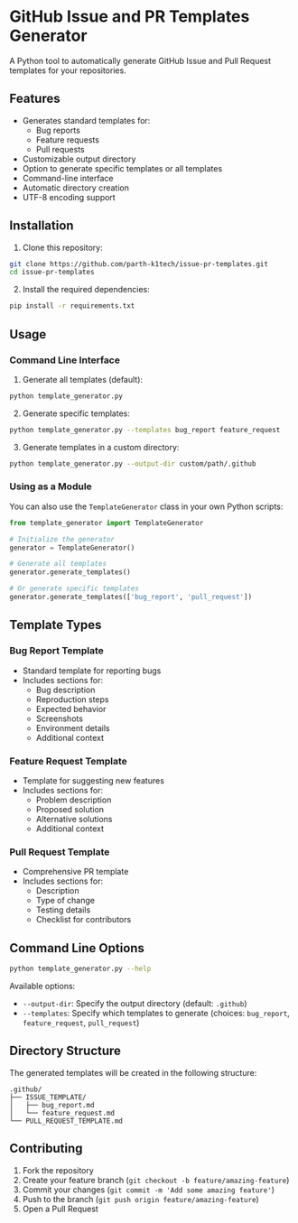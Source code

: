# GitHub Issue and PR Templates Generator

A Python tool to automatically generate GitHub Issue and Pull Request templates for your repositories.

## Features

- Generates standard templates for:
  - Bug reports
  - Feature requests
  - Pull requests
- Customizable output directory
- Option to generate specific templates or all templates
- Command-line interface
- Automatic directory creation
- UTF-8 encoding support

## Installation

1. Clone this repository:
```bash
git clone https://github.com/parth-k1tech/issue-pr-templates.git
cd issue-pr-templates
```

2. Install the required dependencies:
```bash
pip install -r requirements.txt
```

## Usage

### Command Line Interface

1. Generate all templates (default):
```bash
python template_generator.py
```

2. Generate specific templates:
```bash
python template_generator.py --templates bug_report feature_request
```

3. Generate templates in a custom directory:
```bash
python template_generator.py --output-dir custom/path/.github
```

### Using as a Module

You can also use the `TemplateGenerator` class in your own Python scripts:

```python
from template_generator import TemplateGenerator

# Initialize the generator
generator = TemplateGenerator()

# Generate all templates
generator.generate_templates()

# Or generate specific templates
generator.generate_templates(['bug_report', 'pull_request'])
```

## Template Types

### Bug Report Template
- Standard template for reporting bugs
- Includes sections for:
  - Bug description
  - Reproduction steps
  - Expected behavior
  - Screenshots
  - Environment details
  - Additional context

### Feature Request Template
- Template for suggesting new features
- Includes sections for:
  - Problem description
  - Proposed solution
  - Alternative solutions
  - Additional context

### Pull Request Template
- Comprehensive PR template
- Includes sections for:
  - Description
  - Type of change
  - Testing details
  - Checklist for contributors

## Command Line Options

```bash
python template_generator.py --help
```

Available options:
- `--output-dir`: Specify the output directory (default: `.github`)
- `--templates`: Specify which templates to generate (choices: `bug_report`, `feature_request`, `pull_request`)

## Directory Structure

The generated templates will be created in the following structure:
```
.github/
├── ISSUE_TEMPLATE/
│   ├── bug_report.md
│   └── feature_request.md
└── PULL_REQUEST_TEMPLATE.md
```

## Contributing

1. Fork the repository
2. Create your feature branch (`git checkout -b feature/amazing-feature`)
3. Commit your changes (`git commit -m 'Add some amazing feature'`)
4. Push to the branch (`git push origin feature/amazing-feature`)
5. Open a Pull Request

